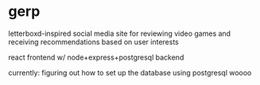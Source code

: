 # gerp

letterboxd-inspired social media site for reviewing video games and receiving recommendations based on user interests

react frontend w/ node+express+postgresql backend

currently: figuring out how to set up the database using postgresql woooo